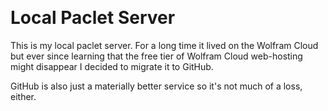 <a id="localpacletserver" class="Section" style="width:0;height:0;margin:0;padding:0;">&zwnj;</a>

# Local Paclet Server

This is my local paclet server. For a long time it lived on the Wolfram Cloud but ever since learning that the free tier of Wolfram Cloud web-hosting might disappear I decided to migrate it to GitHub.

GitHub is also just a materially better service so it's not much of a loss, either.